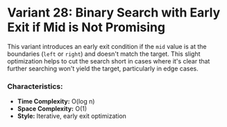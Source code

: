 # Variant 28: Binary Search with Early Exit if Mid is Not Promising

This variant introduces an early exit condition if the `mid` value is at the boundaries (`left` or `right`) and doesn't match the target. This slight optimization helps to cut the search short in cases where it's clear that further searching won't yield the target, particularly in edge cases.

### Characteristics:
- **Time Complexity:** O(log n)
- **Space Complexity:** O(1)
- **Style:** Iterative, early exit optimization

